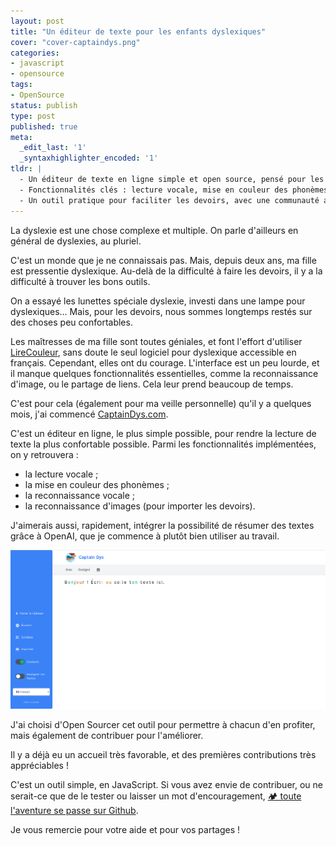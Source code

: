 ```yaml
---
layout: post
title: "Un éditeur de texte pour les enfants dyslexiques"
cover: "cover-captaindys.png"
categories:
- javascript
- opensource
tags:
- OpenSource
status: publish
type: post
published: true
meta:
  _edit_last: '1'
  _syntaxhighlighter_encoded: '1'
tldr: |
  - Un éditeur de texte en ligne simple et open source, pensé pour les enfants dyslexiques.
  - Fonctionnalités clés : lecture vocale, mise en couleur des phonèmes, reconnaissance vocale et d’images.
  - Un outil pratique pour faciliter les devoirs, avec une communauté active pour l’améliorer. À tester et soutenir !
---
```


La dyslexie est une chose complexe et multiple. On parle d'ailleurs en général de dyslexies, au pluriel. 

C'est un monde que je ne connaissais pas. Mais, depuis deux ans, ma fille est pressentie dyslexique. Au-delà de la 
difficulté à faire les devoirs, il y a la difficulté à trouver les bons outils.

On a essayé les lunettes spéciale dyslexie, investi dans une lampe pour dyslexiques… Mais, pour les devoirs, nous 
sommes longtemps restés sur des choses peu confortables.

Les maîtresses de ma fille sont toutes géniales, et font l'effort d'utiliser [LireCouleur](https://lirecouleur.arkaline.fr/), sans doute le seul 
logiciel pour dyslexique accessible en français. Cependant, elles ont du courage. L'interface est un peu lourde, et il manque quelques fonctionnalités essentielles, 
comme la reconnaissance d'image, ou le partage de liens. Cela leur prend beaucoup de temps.

C'est pour cela (également pour ma veille personnelle) qu'il y a quelques mois, j'ai commencé [CaptainDys.com](https://captaindys.com/). 

C'est un éditeur en ligne, le plus simple possible, pour rendre la lecture de texte la plus confortable possible. 
Parmi les fonctionnalités implémentées, on y retrouvera :

+ la lecture vocale ;
+ la mise en couleur des phonèmes ;
+ la reconnaissance vocale ;
+ la reconnaissance d'images (pour importer les devoirs).

J'aimerais aussi, rapidement, intégrer la possibilité de résumer des textes grâce à OpenAI, que je commence à plutôt bien utiliser au travail.

![aperçu du site captaindys.com](/images/captain-dys-preview.png)

J'ai choisi d'Open Sourcer cet outil pour permettre à chacun d'en profiter, mais également de contribuer pour l'améliorer. 

Il y a déjà eu un accueil très favorable, et des premières contributions très appréciables !

C'est un outil simple, en JavaScript. Si vous avez envie de contribuer, ou ne serait-ce que de le tester ou laisser un 
mot d'encouragement, [🏕 toute l'aventure se passe sur Github](https://github.com/Halleck45/captain-dys). 

Je vous remercie pour votre aide et pour vos partages !
